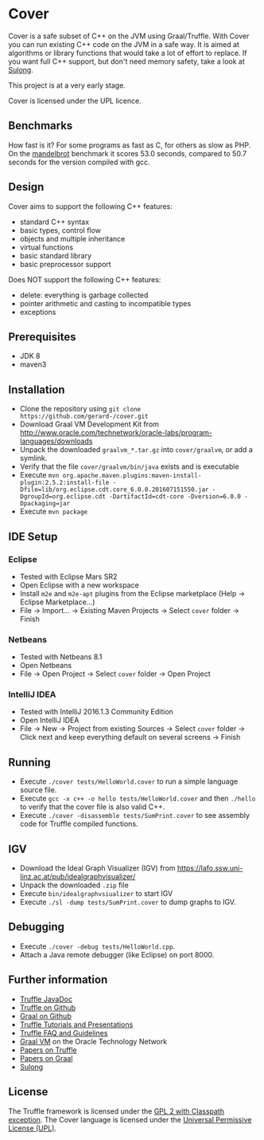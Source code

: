 # Cover

Cover is a safe subset of C++ on the JVM using Graal/Truffle. With Cover you can run existing C++ code on the JVM in a safe way. It is aimed at algorithms or library functions that would take a lot of effort to replace. If you want full C++ support, but don't need memory safety, take a look at [Sulong](https://github.com/graalvm/sulong).

This project is at a very early stage. 

Cover is licensed under the UPL licence.

## Benchmarks

How fast is it? For some programs as fast as C, for others as slow as PHP. On the [mandelbrot](http://benchmarksgame.alioth.debian.org/u64q/performance.php?test=mandelbrot) benchmark it scores 53.0 seconds, compared to 50.7 seconds for the version compiled with gcc.

## Design

Cover aims to support the following C++ features:
* standard C++ syntax
* basic types, control flow
* objects and multiple inheritance
* virtual functions
* basic standard library
* basic preprocessor support

Does NOT support the following C++ features:
* delete: everything is garbage collected
* pointer arithmetic and casting to incompatible types
* exceptions

## Prerequisites
* JDK 8
* maven3 

## Installation

* Clone the repository using
  `git clone https://github.com/gerard-/cover.git`
* Download Graal VM Development Kit from 
  http://www.oracle.com/technetwork/oracle-labs/program-languages/downloads
* Unpack the downloaded `graalvm_*.tar.gz` into `cover/graalvm`, or add a symlink.
* Verify that the file `cover/graalvm/bin/java` exists and is executable
* Execute `mvn org.apache.maven.plugins:maven-install-plugin:2.5.2:install-file -Dfile=lib/org.eclipse.cdt.core_6.0.0.201607151550.jar -DgroupId=org.eclipse.cdt -DartifactId=cdt-core -Dversion=6.0.0 -Dpackaging=jar`
* Execute `mvn package`

## IDE Setup 

### Eclipse
* Tested with Eclipse Mars SR2
* Open Eclipse with a new workspace
* Install `m2e` and `m2e-apt` plugins from the Eclipse marketplace (Help -> Eclipse Marketplace...)
* File -> Import... -> Existing Maven Projects -> Select `cover` folder -> Finish

### Netbeans
* Tested with Netbeans 8.1
* Open Netbeans
* File -> Open Project -> Select `cover` folder -> Open Project

### IntelliJ IDEA
* Tested with IntelliJ 2016.1.3 Community Edition
* Open IntelliJ IDEA
* File -> New -> Project from existing Sources -> Select `cover` folder -> Click next and keep everything default on several screens -> Finish

## Running

* Execute `./cover tests/HelloWorld.cover` to run a simple language source file.
* Execute `gcc -x c++ -o hello tests/HelloWorld.cover` and then `./hello` to verify that the cover file is also valid C++.
* Execute `./cover -disassemble tests/SumPrint.cover` to see assembly code for Truffle compiled functions.

## IGV

* Download the Ideal Graph Visualizer (IGV) from
  https://lafo.ssw.uni-linz.ac.at/pub/idealgraphvisualizer/
* Unpack the downloaded `.zip` file  
* Execute `bin/idealgraphvsiualizer` to start IGV
* Execute `./sl -dump tests/SumPrint.cover` to dump graphs to IGV.

## Debugging

* Execute `./cover -debug tests/HelloWorld.cpp`.
* Attach a Java remote debugger (like Eclipse) on port 8000.

## Further information

* [Truffle JavaDoc](http://lafo.ssw.uni-linz.ac.at/javadoc/truffle/latest/)
* [Truffle on Github](http://github.com/graalvm/truffle)
* [Graal on Github](http://github.com/graalvm/graal-core)
* [Truffle Tutorials and Presentations](https://wiki.openjdk.java.net/display/Graal/Publications+and+Presentations)
* [Truffle FAQ and Guidelines](https://wiki.openjdk.java.net/display/Graal/Truffle+FAQ+and+Guidelines)
* [Graal VM]( http://www.oracle.com/technetwork/oracle-labs/program-languages/overview) on the Oracle Technology Network
* [Papers on Truffle](http://ssw.jku.at/Research/Projects/JVM/Truffle.html)
* [Papers on Graal](http://ssw.jku.at/Research/Projects/JVM/Graal.html)
* [Sulong](https://github.com/graalvm/sulong)

## License

The Truffle framework is licensed under the [GPL 2 with Classpath exception](http://openjdk.java.net/legal/gplv2+ce.html).
The Cover language is licensed under the [Universal Permissive License (UPL)](http://opensource.org/licenses/UPL).
